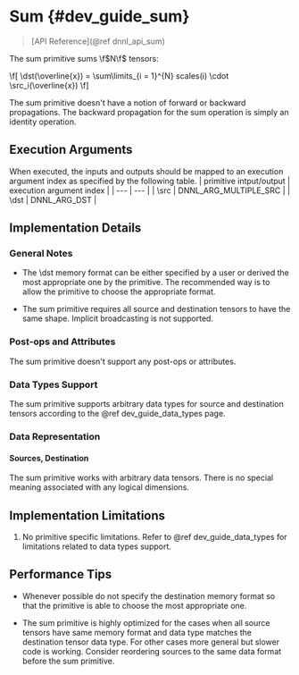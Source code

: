 Sum {#dev_guide_sum}
====================

>
> [API Reference](@ref dnnl_api_sum)
>

The sum primitive sums \f$N\f$ tensors:

\f[
    \dst(\overline{x}) =
        \sum\limits_{i = 1}^{N}
        scales(i) \cdot
        \src_i(\overline{x})
\f]

The sum primitive doesn't have a notion of forward or backward propagations.
The backward propagation for the sum operation is simply an identity operation.

## Execution Arguments
When executed, the inputs and outputs should be mapped to an execution
argument index as specified by the following table.
| primitive intput/output | execution argument index |
| ---                     | ---                      |
| \src                    | DNNL_ARG_MULTIPLE_SRC    |
| \dst                    | DNNL_ARG_DST             |

## Implementation Details

### General Notes

 * The \dst memory format can be either specified by a user or derived
   the most appropriate one by the primitive. The recommended way is to allow
   the primitive to choose the appropriate format.

 * The sum primitive requires all source and destination tensors to have the
   same shape.
   Implicit broadcasting is not supported.

### Post-ops and Attributes

The sum primitive doesn't support any post-ops or attributes.

### Data Types Support

The sum primitive supports arbitrary data types for source and destination
tensors according to the @ref dev_guide_data_types page.

### Data Representation

#### Sources, Destination

The sum primitive works with arbitrary data tensors. There is no special
meaning associated with any logical dimensions.


## Implementation Limitations

1. No primitive specific limitations. Refer to @ref dev_guide_data_types for
   limitations related to data types support.


## Performance Tips

 * Whenever possible do not specify the destination memory format so that the
   primitive is able to choose the most appropriate one.

 * The sum primitive is highly optimized for the cases when all source tensors
   have same memory format and data type matches the destination tensor data
   type. For other cases more general but slower code is working. Consider
   reordering sources to the same data format before the sum primitive.
